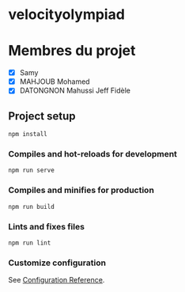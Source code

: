 # velocityolympiad
# Membres du projet
- [x] Samy
- [x] MAHJOUB Mohamed
- [x] DATONGNON Mahussi Jeff Fidèle

## Project setup
```
npm install
```

### Compiles and hot-reloads for development
```
npm run serve
```

### Compiles and minifies for production
```
npm run build
```

### Lints and fixes files
```
npm run lint
```

### Customize configuration
See [Configuration Reference](https://cli.vuejs.org/config/).
